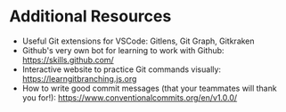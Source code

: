 # Additional Resources

* Useful Git extensions for VSCode: Gitlens, Git Graph, Gitkraken
* Github's very own bot for learning to work with Github: https://skills.github.com/
* Interactive website to practice Git commands visually: https://learngitbranching.js.org
* How to write good commit messages (that your teammates will thank you for!): https://www.conventionalcommits.org/en/v1.0.0/
